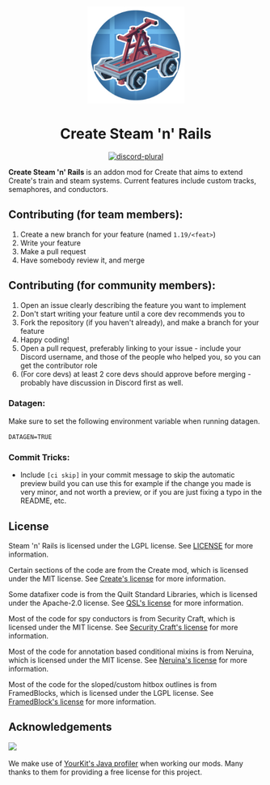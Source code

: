 <div align="center">
  <img src=".idea/icon.png" width="192" height="192" alt="Logo of mod">
  <h1>Create Steam 'n' Rails</h1>

[![discord-plural](https://cdn.jsdelivr.net/npm/@intergrav/devins-badges@3/assets/cozy/social/discord-plural_vector.svg)](https://discord.gg/create-steam-n-rails-706277846389227612)
</div>

**Create Steam 'n' Rails** is an addon mod for Create that aims to extend Create's train and steam systems. Current features include custom tracks, semaphores, and conductors.

## Contributing (for team members):
1. Create a new branch for your feature (named `1.19/<feat>`)
2. Write your feature
3. Make a pull request
4. Have somebody review it, and merge

## Contributing (for community members):
1. Open an issue clearly describing the feature you want to implement
2. Don't start writing your feature until a core dev recommends you to
3. Fork the repository (if you haven't already), and make a branch for your feature
4. Happy coding!
5. Open a pull request, preferably linking to your issue - include your Discord username, and those of the people who helped you, so you can get the contributor role
6. (For core devs) at least 2 core devs should approve before merging - probably have discussion in Discord first as well.

### Datagen:
Make sure to set the following environment variable when running datagen.
```env
DATAGEN=TRUE
```

### Commit Tricks:

- Include `[ci skip]` in your commit message to skip the automatic preview build
you can use this for example if the change you made is very minor, and not worth
a preview, or if you are just fixing a typo in the README, etc.


## License
Steam 'n' Rails is licensed under the LGPL license. See [LICENSE](LICENSE) for more information.

Certain sections of the code are from the Create mod, which is licensed under the MIT license. See [Create's license](https://github.com/Creators-of-Create/Create/blob/mc1.18/dev/LICENSE) for more information.

Some datafixer code is from the Quilt Standard Libraries, which is licensed under the Apache-2.0 license. See [QSL's license](https://github.com/QuiltMC/quilt-standard-libraries/blob/1.19.4/LICENSE) for more information.

Most of the code for spy conductors is from Security Craft, which is licensed under the MIT license. See [Security Craft's license](https://github.com/Geforce132/SecurityCraft/blob/1.18.2/LICENSE) for more information.

Most of the code for annotation based conditional mixins is from Neruina, which is licensed under the MIT license. See [Neruina's license](https://github.com/Bawnorton/Neruina/blob/multi-version/LICENSE.txt) for more information.

Most of the code for the sloped/custom hitbox outlines is from FramedBlocks, which is licensed under the LGPL license. See [FramedBlock's license](https://github.com/XFactHD/FramedBlocks/blob/17c8274ca380c3a868763b1b05657d07860c364b/LICENSE) for more information.

## Acknowledgements
<img src="https://www.yourkit.com/images/yklogo.png"></img>

We make use of [YourKit's Java profiler](https://www.yourkit.com/java/profiler/) when working our mods. Many thanks to them for providing a free license for this project.
